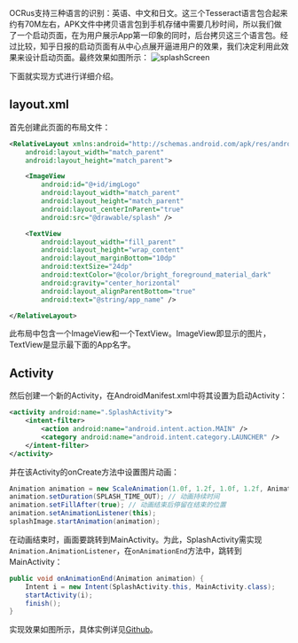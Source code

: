 OCRus支持三种语言的识别：英语、中文和日文。这三个Tesseract语言包合起来约有70M左右，APK文件中拷贝语言包到手机存储中需要几秒时间，所以我们做了一个启动页面，在为用户展示App第一印象的同时，后台拷贝这三个语言包。经过比较，知乎日报的启动页面有从中心点展开逼进用户的效果，我们决定利用此效果来设计启动页面。最终效果如图所示：
![splashScreen](http://img.blog.csdn.net/20150715144842428)

下面就实现方式进行详细介绍。
## layout.xml
首先创建此页面的布局文件：
``` xml
<RelativeLayout xmlns:android="http://schemas.android.com/apk/res/android"
    android:layout_width="match_parent"
    android:layout_height="match_parent">

    <ImageView
        android:id="@+id/imgLogo"
        android:layout_width="match_parent"
        android:layout_height="match_parent"
        android:layout_centerInParent="true"
        android:src="@drawable/splash" />

    <TextView
        android:layout_width="fill_parent"
        android:layout_height="wrap_content"
        android:layout_marginBottom="10dp"
        android:textSize="24dp"
        android:textColor="@color/bright_foreground_material_dark"
        android:gravity="center_horizontal"
        android:layout_alignParentBottom="true"
        android:text="@string/app_name" />

</RelativeLayout>
```
此布局中包含一个ImageView和一个TextView。ImageView即显示的图片，TextView是显示最下面的App名字。

## Activity
然后创建一个新的Activity，在AndroidManifest.xml中将其设置为启动Activity：
``` xml
<activity android:name=".SplashActivity">
    <intent-filter>
        <action android:name="android.intent.action.MAIN" />
        <category android:name="android.intent.category.LAUNCHER" />
    </intent-filter>
</activity>
```
并在该Activity的onCreate方法中设置图片动画：
``` java
Animation animation = new ScaleAnimation(1.0f, 1.2f, 1.0f, 1.2f, Animation.RELATIVE_TO_SELF, 0.5f, Animation.RELATIVE_TO_SELF, 0.5f); // 将图片放大1.2倍，从中心开始缩放
animation.setDuration(SPLASH_TIME_OUT); // 动画持续时间
animation.setFillAfter(true); // 动画结束后停留在结束的位置
animation.setAnimationListener(this);
splashImage.startAnimation(animation);
```
在动画结束时，画面要跳转到MainActivity。为此，SplashActivity需实现`Animation.AnimationListener`，在`onAnimationEnd`方法中，跳转到MainActivity：
``` java
public void onAnimationEnd(Animation animation) {
    Intent i = new Intent(SplashActivity.this, MainActivity.class);
    startActivity(i);
    finish();
}
```
实现效果如图所示，具体实例详见[Github](https://github.com/kaelsass/Splash-Screen)。
